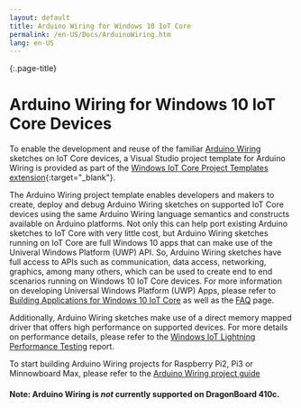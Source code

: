 ```yaml
---
layout: default
title: Arduino Wiring for Windows 10 IoT Core
permalink: /en-US/Docs/ArduinoWiring.htm
lang: en-US
---
```

{:.page-title}
# Arduino Wiring for Windows 10 IoT Core Devices

To enable the development and reuse of the familiar <a href="https://www.arduino.cc/en/Reference/HomePage" target="_blank">Arduino Wiring</a> sketches on IoT Core devices, a Visual Studio project template for Arduino Wiring is provided as part of the [Windows IoT Core Project Templates extension](https://go.microsoft.com/fwlink/?linkid=847472){:target="_blank"}.

The Arduino Wiring project template enables developers and makers to create, deploy and debug Arduino Wiring sketches on supported IoT Core devices using the same Arduino Wiring language semantics and constructs available on Arduino platforms. Not only this can help port existing Arduino sketches to IoT Core with very little cost, but Arduino Wiring sketches running on IoT Core are full Windows 10 apps that can make use of the Univeral Windows Platform (UWP) API. So, Arduino Wiring sketches have full access to APIs such as communication, data access, networking, graphics, among many others, which can be used to create end to end scenarios running on Windows 10 IoT Core devices. For more information on developing Universal Windows Platform (UWP) Apps, please refer to [Building Applications for Windows 10 IoT Core]({{site.baseurl}}/{{page.lang}}/Docs/BuildingAppsForIoTCore) as well as the [FAQ]({{site.baseurl}}/{{page.lang}}/Support/Faqs.htm#uwp) page.

Additionally, Arduino Wiring sketches make use of a direct memory mapped driver that offers high performance on supported devices. For more details on performance details, please refer to the [Windows IoT Lightning Performance Testing]({{site.baseurl}}/{{page.lang}}/Docs/LightningPerformance) report.

To start building Arduino Wiring projects for Raspberry Pi2, Pi3 or Minnowboard Max, please refer to the [Arduino Wiring project guide]({{site.baseurl}}/{{page.lang}}/Docs/ArduinoWiringProjectGuide)

#### Note: Arduino Wiring is *not* currently supported on DragonBoard 410c.
